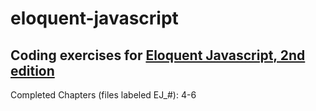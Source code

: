 # eloquent-javascript
## Coding exercises for [Eloquent Javascript, 2nd edition](http://eloquentjavascript.net)  

Completed Chapters (files labeled EJ_#):  4-6

